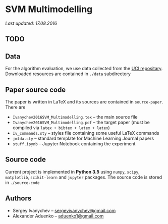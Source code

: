# SVM Multimodelling

_Last updated: 17.08.2016_

## TODO

## Data

For the algorithm evaluation, we use data collected from the
[UCI repositary](https://archive.ics.uci.edu/ml/index.html).
Downloaded resources are contained in `./data` subdirectory

## Paper source code

The paper is written in LaTeX and its sources are contained
in `source-paper`. There are

- `Ivanychev2016SVM_Multimodelling.tex` – the main source file
- `Ivanychev2016SVM_Multimodelling.pdf` – the target paper (must be compiled via `latex + bibtex + latex + latex`)
- `Iv_commands.sty` – styles file containing some useful LaTeX commands
- `jmlda.sty` – standard template for Machine Learning Journal papers
- `stuff.ipynb` – Jupyter Notebook containing the experiment

## Source code

Current project is implemented in **Python 3.5** using `numpy`,
`scipy`, `matplotlib`, `scikit-learn` and `jupyter` packages. The
source code is stored in `./source-code`

## Authors

* Sergey Ivanychev – [sergeyivanychev@gmail.com](mailto:sergeyivanychev@gmail.com)
* Alexander Aduenko – [aduenko1@gmail.com](mailto:aduenko1@gmail.com)
